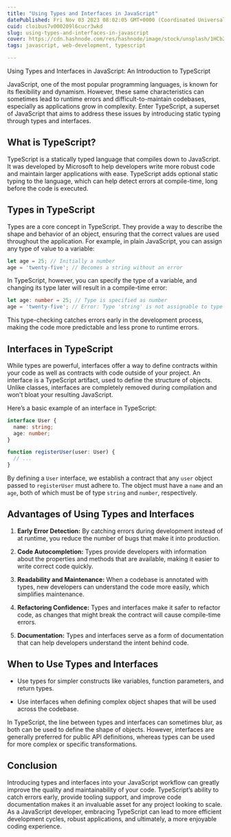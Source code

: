```yaml
---
title: "Using Types and Interfaces in JavaScript"
datePublished: Fri Nov 03 2023 08:02:05 GMT+0000 (Coordinated Universal Time)
cuid: cloibus7v000209l6cucr3wkd
slug: using-types-and-interfaces-in-javascript
cover: https://cdn.hashnode.com/res/hashnode/image/stock/unsplash/1HCb2gPk3ik/upload/11e2de0a2032f00ba4f7ba6d23d25ec6.jpeg
tags: javascript, web-development, typescript

---
```


Using Types and Interfaces in JavaScript: An Introduction to TypeScript

JavaScript, one of the most popular programming languages, is known for its flexibility and dynamism. However, these same characteristics can sometimes lead to runtime errors and difficult-to-maintain codebases, especially as applications grow in complexity. Enter TypeScript, a superset of JavaScript that aims to address these issues by introducing static typing through types and interfaces.

## What is TypeScript?

TypeScript is a statically typed language that compiles down to JavaScript. It was developed by Microsoft to help developers write more robust code and maintain larger applications with ease. TypeScript adds optional static typing to the language, which can help detect errors at compile-time, long before the code is executed.

## Types in TypeScript

Types are a core concept in TypeScript. They provide a way to describe the shape and behavior of an object, ensuring that the correct values are used throughout the application. For example, in plain JavaScript, you can assign any type of value to a variable:

```javascript
let age = 25; // Initially a number
age = 'twenty-five'; // Becomes a string without an error
```

In TypeScript, however, you can specify the type of a variable, and changing its type later will result in a compile-time error:

```typescript
let age: number = 25; // Type is specified as number
age = 'twenty-five'; // Error: Type 'string' is not assignable to type 'number'
```

This type-checking catches errors early in the development process, making the code more predictable and less prone to runtime errors.

## Interfaces in TypeScript

While types are powerful, interfaces offer a way to define contracts within your code as well as contracts with code outside of your project. An interface is a TypeScript artifact, used to define the structure of objects. Unlike classes, interfaces are completely removed during compilation and won't bloat your resulting JavaScript.

Here’s a basic example of an interface in TypeScript:

```typescript
interface User {
  name: string;
  age: number;
}

function registerUser(user: User) {
  // ...
}
```

By defining a `User` interface, we establish a contract that any `user` object passed to `registerUser` must adhere to. The object must have a `name` and an `age`, both of which must be of type `string` and `number`, respectively.

## Advantages of Using Types and Interfaces

1. **Early Error Detection:** By catching errors during development instead of at runtime, you reduce the number of bugs that make it into production.
    
2. **Code Autocompletion:** Types provide developers with information about the properties and methods that are available, making it easier to write correct code quickly.
    
3. **Readability and Maintenance:** When a codebase is annotated with types, new developers can understand the code more easily, which simplifies maintenance.
    
4. **Refactoring Confidence:** Types and interfaces make it safer to refactor code, as changes that might break the contract will cause compile-time errors.
    
5. **Documentation:** Types and interfaces serve as a form of documentation that can help developers understand the intent behind code.
    

## When to Use Types and Interfaces

* Use types for simpler constructs like variables, function parameters, and return types.
    
* Use interfaces when defining complex object shapes that will be used across the codebase.
    

In TypeScript, the line between types and interfaces can sometimes blur, as both can be used to define the shape of objects. However, interfaces are generally preferred for public API definitions, whereas types can be used for more complex or specific transformations.

## Conclusion

Introducing types and interfaces into your JavaScript workflow can greatly improve the quality and maintainability of your code. TypeScript’s ability to catch errors early, provide tooling support, and improve code documentation makes it an invaluable asset for any project looking to scale. As a JavaScript developer, embracing TypeScript can lead to more efficient development cycles, robust applications, and ultimately, a more enjoyable coding experience.